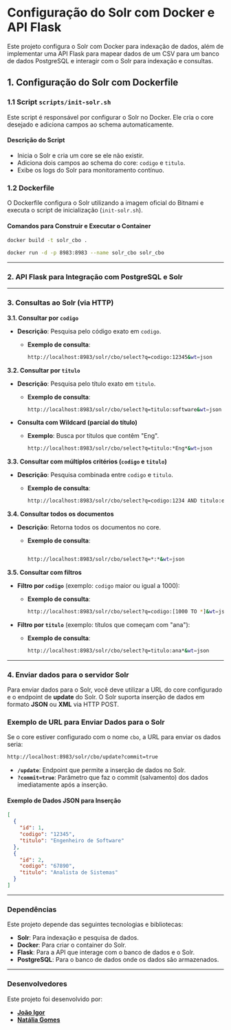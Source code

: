 # Configuração do Solr com Docker e API Flask

Este projeto configura o Solr com Docker para indexação de dados, além de implementar uma API Flask para mapear dados de um CSV para um banco de dados PostgreSQL e interagir com o Solr para indexação e consultas.

## 1. **Configuração do Solr com Dockerfile**

### 1.1 **Script `scripts/init-solr.sh`**

Este script é responsável por configurar o Solr no Docker. Ele cria o core desejado e adiciona campos ao schema automaticamente.

#### Descrição do Script

- Inicia o Solr e cria um core se ele não existir.
- Adiciona dois campos ao schema do core: `codigo` e `titulo`.
- Exibe os logs do Solr para monitoramento contínuo.

### 1.2 **Dockerfile**

O Dockerfile configura o Solr utilizando a imagem oficial do Bitnami e executa o script de inicialização (`init-solr.sh`).

#### Comandos para Construir e Executar o Container

```bash
docker build -t solr_cbo .
```

```bash
docker run -d -p 8983:8983 --name solr_cbo solr_cbo
```

---

### 2. **API Flask para Integração com PostgreSQL e Solr**

---

### **3. Consultas ao Solr (via HTTP)**

**3.1. Consultar por `codigo`**

- **Descrição**: Pesquisa pelo código exato em `codigo`.

  - **Exemplo de consulta**:

    ```bash
    http://localhost:8983/solr/cbo/select?q=codigo:12345&wt=json
    ```

**3.2. Consultar por `titulo`**

- **Descrição**: Pesquisa pelo título exato em `titulo`.

  - **Exemplo de consulta**:

    ```bash
    http://localhost:8983/solr/cbo/select?q=titulo:software&wt=json
    ```

- **Consulta com Wildcard (parcial do título)**

  - **Exemplo**: Busca por títulos que contêm "Eng".

    ```bash
    http://localhost:8983/solr/cbo/select?q=titulo:*Eng*&wt=json
    ```

**3.3. Consultar com múltiplos critérios (`codigo` e `titulo`)**

- **Descrição**: Pesquisa combinada entre `codigo` e `titulo`.
  - **Exemplo de consulta**:
  
    ```bash
    http://localhost:8983/solr/cbo/select?q=codigo:1234 AND titulo:engenheiro&wt=json
    ```

**3.4. Consultar todos os documentos**

- **Descrição**: Retorna todos os documentos no core.
  - **Exemplo de consulta**:

    ```bash

    http://localhost:8983/solr/cbo/select?q=*:*&wt=json
    ```

**3.5. Consultar com filtros**

- **Filtro por `codigo`** (exemplo: `codigo` maior ou igual a 1000):
  
  - **Exemplo de consulta**:

    ```bash
    http://localhost:8983/solr/cbo/select?q=codigo:[1000 TO *]&wt=json
    ```

- **Filtro por `titulo`** (exemplo: títulos que começam com "ana"):
  
  - **Exemplo de consulta**:

    ```bash
    http://localhost:8983/solr/cbo/select?q=titulo:ana*&wt=json
    ```

---

### **4. Enviar dados para o servidor Solr**

Para enviar dados para o Solr, você deve utilizar a URL do core configurado e o endpoint de **update** do Solr. O Solr suporta inserção de dados em formato **JSON** ou **XML** via HTTP POST.

### **Exemplo de URL para Enviar Dados para o Solr**

Se o core estiver configurado com o nome `cbo`, a URL para enviar os dados seria:

```bash
http://localhost:8983/solr/cbo/update?commit=true
```

- **`/update`**: Endpoint que permite a inserção de dados no Solr.
- **`?commit=true`**: Parâmetro que faz o commit (salvamento) dos dados imediatamente após a inserção.

#### **Exemplo de Dados JSON para Inserção**

```json
[
  {
    "id": 1,
    "codigo": "12345",
    "titulo": "Engenheiro de Software"
  },
  {
    "id": 2,
    "codigo": "67890",
    "titulo": "Analista de Sistemas"
  }
]
```

---

### **Dependências**

Este projeto depende das seguintes tecnologias e bibliotecas:

- **Solr**: Para indexação e pesquisa de dados.
- **Docker**: Para criar o container do Solr.
- **Flask**: Para a API que interage com o banco de dados e o Solr.
- **PostgreSQL**: Para o banco de dados onde os dados são armazenados.

---

### **Desenvolvedores**

Este projeto foi desenvolvido por:

- **[João Igor](https://github.com/ignizxl)**
- **[Natália Gomes](https://github.com/nataliatsi)**
